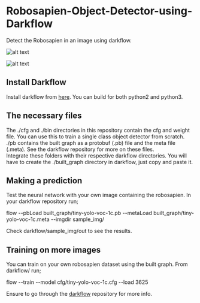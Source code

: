 # Robosapien-Object-Detector-using-Darkflow  
Detect the Robosapien in an image  using darkflow.  
  
  
![alt text](https://res.cloudinary.com/ogbanugot/image/upload/v1530397120/temp2_sndqpl.png)  
  
  
![alt text](https://res.cloudinary.com/ogbanugot/image/upload/v1530394580/00000186_lphw76.jpg)



## Install Darkflow  
Install darkflow from [here](https://github.com/thtrieu/darkflow). You can build for both python2 and python3.  

## The necessary files  
The ./cfg and ./bin directories in this repository contain the cfg and weight file. You can use this to train a single class object detector from scratch.  
./pb contains the built graph as a protobuf (.pb) file and the meta file (.meta). See the darkflow repository for more on these files.  
Integrate these folders with their respective darkflow directories. You will have to create the ./built_graph directory in darkflow, just copy and paste it.
  
## Making a prediction  
Test the neural network with your own image containing the robosapien. In your darkflow repository run;  
  
flow --pbLoad built_graph/tiny-yolo-voc-1c.pb --metaLoad built_graph/tiny-yolo-voc-1c.meta --imgdir sample_img/  
  
Check darkflow/sample_img/out to see the results. 
  
## Training on more images  
You can train on your own robosapien dataset using the built graph. From darkflow/ run; 
  
flow --train --model cfg/tiny-yolo-voc-1c.cfg --load 3625  
  
Ensure to go through the [darkflow](https://github.com/thtrieu/darkflow) repository for more info.
